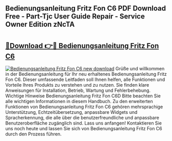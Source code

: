 ## Bedienungsanleitung Fritz Fon C6 PDF Download Free - Part-Tjc User Guide Repair - Service Owner Edition zNcTA

# <h2><a href="http://df1hipp.blite.top/?on=Bedienungsanleitung+Fritz+Fon+C6">🔗Download 👉🔴 Bedienungsanleitung Fritz Fon C6</a></h2>

[![Bedienungsanleitung Fritz Fon C6 new download](https://i.imgur.com/lujVjoI.png)](http://df1hipp.blite.top/?on=Bedienungsanleitung+Fritz+Fon+C6)
Grüße und willkommen in der Bedienungsanleitung für Ihr neu erhaltenes Bedienungsanleitung Fritz Fon C6. Dieser umfassende Leitfaden soll Ihnen helfen, alle Funktionen und Vorteile Ihres Produkts zu verstehen und zu nutzen. Sie finden klare Anweisungen für Installation, Betrieb, Wartung und Fehlerbehebung. Wichtige Hinweise Bedienungsanleitung Fritz Fon C6D Bitte beachten Sie alle wichtigen Informationen in diesem Handbuch. Zu den erweiterten Funktionen von Bedienungsanleitung Fritz Fon C6 gehören mehrsprachige Unterstützung, Echtzeitübersetzung, anpassbare Widgets und Spracherkennung, die alle über die benutzerfreundliche und anpassbare Benutzeroberfläche zugänglich sind. Lass uns anfangen! Kontaktieren Sie uns noch heute und lassen Sie sich von Bedienungsanleitung Fritz Fon C6 durch den Prozess führen.
